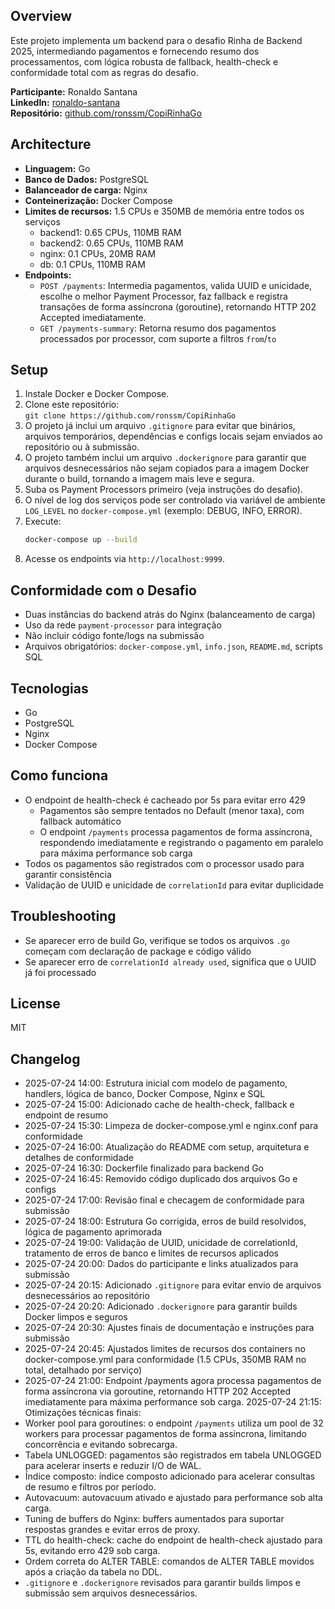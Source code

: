 ## Overview

Este projeto implementa um backend para o desafio Rinha de Backend 2025, intermediando pagamentos e fornecendo resumo dos processamentos, com lógica robusta de fallback, health-check e conformidade total com as regras do desafio.

**Participante:** Ronaldo Santana  
**LinkedIn:** [ronaldo-santana](https://www.linkedin.com/in/ronaldo-santana/)  
**Repositório:** [github.com/ronssm/CopiRinhaGo](https://github.com/ronssm/CopiRinhaGo)

## Architecture

- **Linguagem:** Go
- **Banco de Dados:** PostgreSQL
- **Balanceador de carga:** Nginx
- **Conteinerização:** Docker Compose
- **Limites de recursos:** 1.5 CPUs e 350MB de memória entre todos os serviços
  - backend1: 0.65 CPUs, 110MB RAM
  - backend2: 0.65 CPUs, 110MB RAM
  - nginx: 0.1 CPUs, 20MB RAM
  - db: 0.1 CPUs, 110MB RAM
- **Endpoints:**
  - `POST /payments`: Intermedia pagamentos, valida UUID e unicidade, escolhe o melhor Payment Processor, faz fallback e registra transações de forma assíncrona (goroutine), retornando HTTP 202 Accepted imediatamente.
  - `GET /payments-summary`: Retorna resumo dos pagamentos processados por processor, com suporte a filtros `from`/`to`

## Setup

1. Instale Docker e Docker Compose.
2. Clone este repositório:  
   `git clone https://github.com/ronssm/CopiRinhaGo`
3. O projeto já inclui um arquivo `.gitignore` para evitar que binários, arquivos temporários, dependências e configs locais sejam enviados ao repositório ou à submissão.
4. O projeto também inclui um arquivo `.dockerignore` para garantir que arquivos desnecessários não sejam copiados para a imagem Docker durante o build, tornando a imagem mais leve e segura.
5. Suba os Payment Processors primeiro (veja instruções do desafio).
6. O nível de log dos serviços pode ser controlado via variável de ambiente `LOG_LEVEL` no `docker-compose.yml` (exemplo: DEBUG, INFO, ERROR).
7. Execute:
   ```sh
   docker-compose up --build
   ```
8. Acesse os endpoints via `http://localhost:9999`.

## Conformidade com o Desafio

- Duas instâncias do backend atrás do Nginx (balanceamento de carga)
- Uso da rede `payment-processor` para integração
- Não incluir código fonte/logs na submissão
- Arquivos obrigatórios: `docker-compose.yml`, `info.json`, `README.md`, scripts SQL

## Tecnologias

- Go
- PostgreSQL
- Nginx
- Docker Compose

## Como funciona

- O endpoint de health-check é cacheado por 5s para evitar erro 429
  - Pagamentos são sempre tentados no Default (menor taxa), com fallback automático
  - O endpoint `/payments` processa pagamentos de forma assíncrona, respondendo imediatamente e registrando o pagamento em paralelo para máxima performance sob carga
- Todos os pagamentos são registrados com o processor usado para garantir consistência
- Validação de UUID e unicidade de `correlationId` para evitar duplicidade

## Troubleshooting

- Se aparecer erro de build Go, verifique se todos os arquivos `.go` começam com declaração de package e código válido
- Se aparecer erro de `correlationId already used`, significa que o UUID já foi processado

## License

MIT

## Changelog

- 2025-07-24 14:00: Estrutura inicial com modelo de pagamento, handlers, lógica de banco, Docker Compose, Nginx e SQL
- 2025-07-24 15:00: Adicionado cache de health-check, fallback e endpoint de resumo
- 2025-07-24 15:30: Limpeza de docker-compose.yml e nginx.conf para conformidade
- 2025-07-24 16:00: Atualização do README com setup, arquitetura e detalhes de conformidade
- 2025-07-24 16:30: Dockerfile finalizado para backend Go
- 2025-07-24 16:45: Removido código duplicado dos arquivos Go e configs
- 2025-07-24 17:00: Revisão final e checagem de conformidade para submissão
- 2025-07-24 18:00: Estrutura Go corrigida, erros de build resolvidos, lógica de pagamento aprimorada
- 2025-07-24 19:00: Validação de UUID, unicidade de correlationId, tratamento de erros de banco e limites de recursos aplicados
- 2025-07-24 20:00: Dados do participante e links atualizados para submissão
- 2025-07-24 20:15: Adicionado `.gitignore` para evitar envio de arquivos desnecessários ao repositório
- 2025-07-24 20:20: Adicionado `.dockerignore` para garantir builds Docker limpos e seguros
- 2025-07-24 20:30: Ajustes finais de documentação e instruções para submissão
- 2025-07-24 20:45: Ajustados limites de recursos dos containers no docker-compose.yml para conformidade (1.5 CPUs, 350MB RAM no total, detalhado por serviço)
- 2025-07-24 21:00: Endpoint /payments agora processa pagamentos de forma assíncrona via goroutine, retornando HTTP 202 Accepted imediatamente para máxima performance sob carga.
  2025-07-24 21:15: Otimizações técnicas finais:
- Worker pool para goroutines: o endpoint `/payments` utiliza um pool de 32 workers para processar pagamentos de forma assíncrona, limitando concorrência e evitando sobrecarga.
- Tabela UNLOGGED: pagamentos são registrados em tabela UNLOGGED para acelerar inserts e reduzir I/O de WAL.
- Índice composto: índice composto adicionado para acelerar consultas de resumo e filtros por período.
- Autovacuum: autovacuum ativado e ajustado para performance sob alta carga.
- Tuning de buffers do Nginx: buffers aumentados para suportar respostas grandes e evitar erros de proxy.
- TTL do health-check: cache do endpoint de health-check ajustado para 5s, evitando erro 429 sob carga.
- Ordem correta do ALTER TABLE: comandos de ALTER TABLE movidos após a criação da tabela no DDL.
- `.gitignore` e `.dockerignore` revisados para garantir builds limpos e submissão sem arquivos desnecessários.
